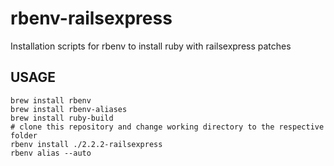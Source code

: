 # rbenv-railsexpress

Installation scripts for rbenv to install ruby with railsexpress patches

## USAGE

    brew install rbenv
    brew install rbenv-aliases
    brew install ruby-build
    # clone this repository and change working directory to the respective folder
    rbenv install ./2.2.2-railsexpress
    rbenv alias --auto

